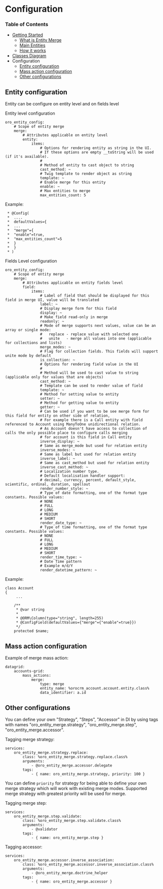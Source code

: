 # Configuration  #

### Table of Contents ###

- [Getting Started](./getting-started.md)
	- [What is Entity Merge](./getting-started.md#what-is-entity-merge "What is Entity Merge")
	- [Main Entities](./getting-started.md#main-entities)
	- [How it works](./getting-started.md#how-it-works)
- [Classes Diagram](./classes-diagram.md)
- Configuration
	- [Entity configuration](#entity-configuration)
	- [Mass action configuration](#mass-action-configuration)
	- [Other configurations](#other-configurations)

## Entity configuration ##

Entity can be configure on entity level and on fields level

Entity level configuration

```
oro_entity_config:
    # Scope of entity merge
    merge:
        # Attributes applicable on entity level
        entity:
            items:
                # Options for rendering entity as string in the UI.
                # If these options are empty __toString will be used (if it's available).
                #
                # Method of entity to cast object to string
                cast_method: ~
                # Twig template to render object as string
                template: ~
                # Enable merge for this entity
                enable: ~
                # Max entities to merge
                max_entities_count: 5
```

Example:

     * @Config(
     *  ....
     *  defaultValues={
     *  ...
     *  "merge"={
     *  "enable"=true,
     *  "max_entities_count"=5
     *  }
     *  }
     * )

Fields Level configuration

```
oro_entity_config:
    # Scope of entity merge
    merge:
        # Attributes applicable on entity fields level
        field:
            items:
                # Label of field that should be displayed for this field in merge UI, value will be translated
                label: ~
                # Display merge form for this field
                display: ~
                # Make field read-only in merge
                readonly: ~
                # Mode of merge supports next values, value can be an array or single mode:
                #   replace - replace value with selected one
                #   unite   - merge all values into one (applicable for collections and lists)
                merge_modes: ~
                # Flag for collection fields. This fields will support unite mode by default
                is_collection: ~
                # Options for rendering field value in the UI
                #
                # Method will be used to cast value to string (applicable only for values that are objects)
                cast_method: ~
                # Template can be used to render value of field
                template: ~
                # Method for setting value to entity
                setter: ~
                # Method for getting value to entity
                getter: ~
                # Can be used if you want to be see merge form for this field for entity on other side of relation,
                # For example there is a Call entity with field referenced to Account using ManyToOne unidirectional relation.
                # As Account doesn't have access to collection of calls the only possible place to configure calls merging
                # for account is this field in Call entity
                inverse_display: ~
                # Same as merge_mode but used for relation entity
                inverse_modes: ~
                # Same as label but used for relation entity
                inverse_label: ~
                # Same as cast_method but used for relation entity
                inverse_cast_method: ~
                # Localization number type.
                # Default localisation handler support:
                # decimal, currency, percent, default_style, scientific, ordinal, duration, spellout
                render_number_style: ~
                # Type of date formatting, one of the format type constants. Possible values:
                # NONE
                # FULL
                # LONG
                # MEDIUM
                # SHORT
                render_date_type: ~
                # Type of time formatting, one of the format type constants. Possible values:
                # NONE
                # FULL
                # LONG
                # MEDIUM
                # SHORT
                render_time_type: ~
                # Date Time pattern
                # Example m/d/Y
                render_datetime_pattern: ~
```

Example:

```
class Account
{
     ...

    /**
     * @var string
     *
     * @ORM\Column(type="string", length=255)
     * @ConfigField(defaultValues={"merge"={"enable"=true}})
     */
    protected $name;
```


## Mass action configuration ##

Example of merge mass action:

```
datagrid:
    accounts-grid:
        mass_actions:
            merge:
                type: merge
                entity_name: %orocrm_account.account.entity.class%
                data_identifier: a.id
```


## Other configurations ##

You can define your own "Strategy", "Steps", "Accessor" in DI by using tags with names "oro_entity_merge.strategy",
"oro_entity_merge.step", "oro_entity_merge.accessor".

Tagging merge strategy:

```
services:
    oro_entity_merge.strategy.replace:
        class: %oro_entity_merge.strategy.replace.class%
        arguments:
            - @oro_entity_merge.accessor.delegate
        tags:
            - { name: oro_entity_merge.strategy, priority: 100 }
```
You can define `priority` for strategy for being able to define your own merge strategy which will work with existing merge modes.
Supported merge strategy with greatest priority will be used for merge.

Tagging merge step:

```
services:
    oro_entity_merge.step.validate:
        class: %oro_entity_merge.step.validate.class%
        arguments:
            - @validator
        tags:
            - { name: oro_entity_merge.step }
```

Tagging accessor:

```
services:
	oro_entity_merge.accessor.inverse_association:
        class: %oro_entity_merge.accessor.inverse_association.class%
        arguments:
            - @oro_entity_merge.doctrine_helper
        tags:
            - { name: oro_entity_merge.accessor }
```
